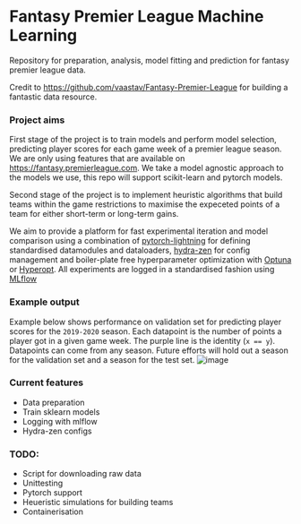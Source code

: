 # Fantasy Premier League Machine Learning
Repository for preparation, analysis, model fitting and prediction for fantasy premier league data.

Credit to https://github.com/vaastav/Fantasy-Premier-League for building a fantastic data resource.

### Project aims
First stage of the project is to train models and perform model selection, predicting player scores for each game week of a premier league season. We are only using features that are available on https://fantasy.premierleague.com. We take a model agnostic approach to the models we use, this repo will support scikit-learn and pytorch models. 

Second stage of the project is to implement heuristic algorithms that build teams within the game restrictions to maximise the expeceted points of a team for either short-term or long-term gains.

We aim to provide a platform for fast experimental iteration and model comparison using a combination of [pytorch-lightning](https://lightning.ai) for defining standardised datamodules and dataloaders, [hydra-zen](https://mit-ll-responsible-ai.github.io/hydra-zen/) for config management and boiler-plate free hyperparameter optimization with [Optuna](https://optuna.org) or [Hyperopt](http://hyperopt.github.io/hyperopt/). All experiments are logged in a standardised fashion using [MLflow](https://mlflow.org)

### Example output

Example below shows performance on validation set for predicting player scores for the `2019-2020` season. Each datapoint is the number of points a player got in a given game week. The purple line is the identity (`x == y`). Datapoints can come from any season. Future efforts will hold out a season for the validation set and a season for the test set. 
![image](https://github.com/behzadk/fpl_ml/assets/15074455/56fddcb2-5b92-499f-80a8-25e6e7190d03)


### Current features
- Data preparation
- Train sklearn models
- Logging with mlflow
- Hydra-zen configs

### TODO:
  - Script for downloading raw data
  - Unittesting
  - Pytorch support
  - Heueristic simulations for building teams
  - Containerisation
